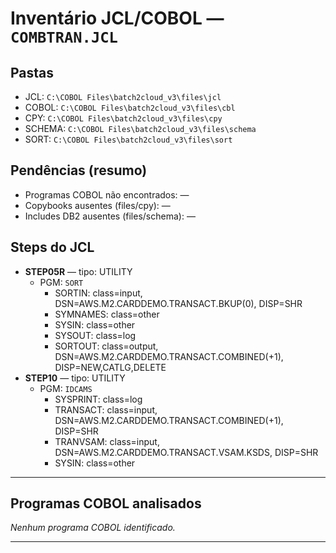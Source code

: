 # Inventário JCL/COBOL — `COMBTRAN.JCL`

## Pastas
- JCL: `C:\COBOL Files\batch2cloud_v3\files\jcl`
- COBOL: `C:\COBOL Files\batch2cloud_v3\files\cbl`
- CPY: `C:\COBOL Files\batch2cloud_v3\files\cpy`
- SCHEMA: `C:\COBOL Files\batch2cloud_v3\files\schema`
- SORT: `C:\COBOL Files\batch2cloud_v3\files\sort`

## Pendências (resumo)
- Programas COBOL não encontrados: —
- Copybooks ausentes (files/cpy): —
- Includes DB2 ausentes (files/schema): —

## Steps do JCL
- **STEP05R** — tipo: UTILITY  
  - PGM: `SORT`
    - SORTIN: class=input, DSN=AWS.M2.CARDDEMO.TRANSACT.BKUP(0), DISP=SHR
    - SYMNAMES: class=other
    - SYSIN: class=other
    - SYSOUT: class=log
    - SORTOUT: class=output, DSN=AWS.M2.CARDDEMO.TRANSACT.COMBINED(+1), DISP=NEW,CATLG,DELETE
- **STEP10** — tipo: UTILITY  
  - PGM: `IDCAMS`
    - SYSPRINT: class=log
    - TRANSACT: class=input, DSN=AWS.M2.CARDDEMO.TRANSACT.COMBINED(+1), DISP=SHR
    - TRANVSAM: class=input, DSN=AWS.M2.CARDDEMO.TRANSACT.VSAM.KSDS, DISP=SHR
    - SYSIN: class=other

---
## Programas COBOL analisados
_Nenhum programa COBOL identificado._

---